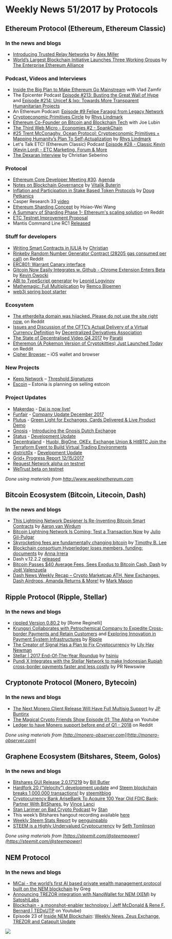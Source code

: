 # Weekly News 51/2017 by Protocols
## Ethereum Protocol (Ethereum, Ethereum Classic)
### In the news and blogs

* [Introducing Trusted Relay Networks](https://blog.gridplus.io/introducing-trusted-relay-networks-6c168f72a6f6) by [Alex Miller](https://blog.gridplus.io/@asmiller1989)
* [World’s Largest Blockchain Initiative Launches Three Working Groups](https://entethalliance.org/worlds-largest-blockchain-initiative-launches-three-working-groups/) by [The Enterprise Ethereum Alliance](https://entethalliance.org/)


### Podcast, Videos and Interviews
* [Inside the Big Plan to Make Ethereum Go Mainstream](https://www.bloomberg.com/news/audio/2017-12-18/inside-the-big-plan-to-make-ethereum-go-mainstream) with Vlad Zamfir   
* The Epicenter Podcast [Episode #213: Busting the Great Wall of Hype](https://epicenter.tv/episode/213/) and [Episode #214: Unicef & Ixo: Towards More Transparent Humanitarian Projects](https://epicenter.tv/episode/214/)
* An Ethereum Podcast: [Episode #9 Felipe Faraggi from Legacy Network](https://thebitcoinpodcast.com/an-ethereum-podcast-episode-9/)
* [Cryptoeconomic Primitives Circle](https://www.youtube.com/watch?v=Mxt-SdfXEKw) by [Rhys Lindmark](https://www.youtube.com/channel/UC5d2HmCVZ_12TRkyRp-I0Mw)
* [Ethereum Co-Founder on Bitcoin and Blockchain Tech](https://www.bloomberg.com/news/videos/2017-12-15/ethereum-co-founder-on-bitcoin-and-blockchain-tech-video) with Joe Lubin
* [The Third Web Micro - Economies #2 - SpankChain](https://www.thirdweb.net/news/2017/12/10/the-third-web-micro-economies-2-spankchain)
* [#25 Trent McConaghy, Ocean Protocol: Cryptoeconomic Primitives + Mapping Humanity’s Plan To Self-Actualization](https://medium.com/@RhysLindmark/25-trent-mcconaghy-ocean-protocol-cryptoeconomic-primitives-mapping-humanitys-plan-to-self-c8423a600da)
 by [Rhys Lindmark](https://medium.com/@RhysLindmark)
 * Let's Talk ETC! (Ethereum Classic) Podcast [Episode #28 - Classic Kevin (Kevin Lord) - ETC Marketing, Forum & More](https://itunes.apple.com/us/podcast/lets-talk-etc-ethereum-classic/id1320207640?mt=2#episodeGuid=http%3A%2F%2Fpodsync.net%2Fdownload%2FsG8MePZVV%2FafyxMM1zseQ.mp4)
 * [The Dexaran Interview](https://ethereumclassic.github.io/blog/2017-12-20-dexaran/) by Christian Seberino

### Protocol
* [Ethereum Core Developer Meeting #30](https://www.youtube.com/watch?v=naPA7tjrgsk). [Agenda](https://www.reddit.com/r/ethereum/comments/7khro1/notes_from_ethereum_core_devs_meeting_29_120117/)
* [Notes on Blockchain Governance](http://vitalik.ca/general/2017/12/17/voting.html) by [Vitalik Buterin](http://vitalik.ca/)
* [Inflation and Participation in Stake Based Token Protocols](https://medium.com/@petkanics/inflation-and-participation-in-stake-based-token-protocols-1593688612bf) by [Doug Petkanics](https://medium.com/@petkanics)
* Casper Research 33 [video](https://www.youtube.com/watch?v=1ueRyytJ6U0) 
* [Ethereum Sharding Concept](https://github.com/hwwhww/eth-research/blob/master/sharding/slides/Ethereum_Sharding_Concept_20171203_Shenzhen.pdf) by Hsiao-Wei Wang
* [A Summary of Sharding Phase 1- Ethereum's scaling solution](https://www.reddit.com/r/ethereum/comments/7k88do/a_summary_of_sharding_phase_1_ethereums_scaling/) on Reddit
* [ETC Testnet Improvement Proposal](https://forum.ethereumclassic.org/t/testnet-improvement-proposal/91)
* Mantis Command Line RC1 [Released](https://github.com/input-output-hk/mantis/releases/tag/v1.0-cli-rc1)

### Stuff for developers
* [Writing Smart Contracts in IULIA](https://medium.com/@chriseth/writing-smart-contracts-in-iulia-2a5ba737c7f1) by [Christian](https://medium.com/@chriseth)
* [Rinkeby Random Number Generator Contract (28205 gas consumed per call)](https://www.reddit.com/r/ethdev/comments/7ks4th/rinkeby_random_number_generator_contract_28205/) on Reddit
* [ERC801: Warrant Canary interface](https://github.com/ethereum/EIPs/pull/801)
* [Gitcoin Now Easily Integrates w. Github - Chrome Extension Enters Beta](https://medium.com/gitcoin/gitcoin-chrome-extension-enters-alpha-63f9bdf492e4) by [Kevin Owocki](https://medium.com/@owocki)
* [ABI to TypeScript generator](https://blog.0xproject.com/abi-to-typescript-generator-b0fb5cae9e29) by [Leonid Logvinov](https://blog.0xproject.com/@Logvinov)
* [Mathemagic: Full Multiplication](https://medium.com/wicketh/mathemagic-full-multiply-27650fec525d) by [Remco Bloemen](https://medium.com/@recmo)
* [web3j spring boot starter](https://github.com/web3j/web3j-spring-boot-starter/releases/tag/v1.5.0)

### Ecosystem
* [The etherdelta domain was hijacked. Please do not use the site right now.](https://www.reddit.com/r/ethereum/comments/7l49xd/the_etherdelta_domain_was_hijacked_please_do_not/) on Reddit
* [Issues and Discussion of the CFTC’s Actual Delivery of a Virtual Currency Definition](https://medium.com/@nfett/issues-and-discussion-of-the-cftcs-physical-delivery-of-a-virtual-currency-definition-92effcc209a1) by [Decentralized Derivatives Association](https://medium.com/@nfett)
* [The State of Decentralised Video Q4 2017](https://medium.com/paratii/the-state-of-decentralised-video-q4-2017-42663ff94b28) by [Paratii](https://medium.com/@Paratii)
* [Etheremon (A Pokemon Version of Cryptokitties) Just Launched Today ](https://www.reddit.com/r/ethereum/comments/7kz83v/etheremon_a_pokemon_version_of_cryptokitties_just/drijss9) on Reddit  
* [Cipher Browser](https://www.cipherbrowser.com/) –  iOS wallet and browser

### New Projects
* [Keep Network](https://keep.network/) –  [Threshold Signatures](https://blog.keep.network/threshold-signatures-ff2c2b98d9c7)
* [Escoin](https://medium.com/e-residency-blog/were-planning-to-launch-estcoin-and-that-s-only-the-start-310aba7f3790) – Estonia is planning on selling estcoin

### Project Updates
* [Makerdao](http://makerdao.com/) - [Dai is now live!](https://medium.com/@MakerDAO/dai-is-now-live-ad87e34fc826)
* [Funfair](https://funfair.io) - [Company Update December 2017](https://funfair.io/company-update-december-2017/)
* [Plutus](https://plutus.it/) - [Green Light for Exchanges, Cards Delivered & Live Product Demo](https://medium.com/@PlutusIT/green-light-for-exchanges-cards-delivered-live-product-demo-806a10353908)
* [Gnosis](https://gnosis.pm/) - [Introducing the Gnosis Dutch Exchange](https://blog.gnosis.pm/introducing-the-gnosis-dutch-exchange-53bd3d51f9b2)
* [Status](https://status.im/) - [Development Update](https://blog.status.im/status-development-update-for-the-15th-to-the-21st-of-december-1204cbd6688b)
* [Decentraland](https://decentraland.org/) - [Huobi, BigOne, OKEx, Exchange Union & HitBTC Join the Terraform Event to Build Virtual Trading Environments](https://blog.decentraland.org/huobi-bigone-okex-exchange-union-hitbtc-join-the-terraform-event-to-build-virtual-trading-f9299841d0e3)
* [district0x](https://district0x.io/) - [Development Update](https://blog.district0x.io/the-district-weekly-december-16th-2017-49ae153ba32d)
* [Grid+ Progress Report 12/15/2017](https://blog.gridplus.io/grid-progress-report-12-15-2017-fdb4e24ed2ed)
* [Request Network alpha on testnet](https://app.request.network/#/)
* [WeTrust beta on testnet](https://tlc-testnet.wetrust.io/)

*Done using materials from http://www.weekinethereum.com*

## Bitcoin Ecosystem (Bitcoin, Litecoin, Dash)
### In the news and blogs
* [This Lightning Network Designer Is Re-Inventing Bitcoin Smart Contracts](https://bitcoinmagazine.com/articles/lightning-network-designer-re-inventing-bitcoin-smart-contracts/) by [Aaron van Wirdum](https://bitcoinmagazine.com/authors/aaron-van-wirdum/)
* [Bitcoin Lightning Network Is Coming: Test a Transaction Now](https://bitcoinist.com/bitcoin-lightning-network-is-coming-test-a-transaction-now/) by [Julio Gil-Pulgar](https://bitcoinist.com/author/juliogp/)
* [Skyrocketing fees are fundamentally changing bitcoin](https://arstechnica.com/tech-policy/2017/12/bitcoin-fees-rising-high/) by [Timothy B. Lee](https://arstechnica.com/author/timlee/)
* [Blockchain consortium Hyperledger loses members, funding: documents](https://www.reuters.com/article/us-blockchain-consortium/blockchain-consortium-hyperledger-loses-members-funding-documents-idUSKBN1E92O4) by [Anna Irrera](https://www.reuters.com/journalists/anna-irrera)
* Dash v.12.2.2 [released](https://www.dash.org/forum/threads/version-12-2-release.17807/page-7#post-155111)
* [Bitcoin Passes $40 Average Fees, Sees Exodus to Bitcoin Cash, Dash](https://www.dashforcenews.com/bitcoin-passes-40-average-fees-sees-exodus-bitcoin-cash-dash/) by [Joël Valenzuela](https://www.dashforcenews.com/author/joelvalenzuela/)
* [Dash News Weekly Recap – Crypto Marketcap ATH, New Exchanges, Dash Airdrops, Amanda Returns & More!](https://www.dashforcenews.com/dash-news-weekly-recap-crypto-marketcap-ath-new-exchanges-dash-airdrops-amanda-returns/) by [Mark Mason](https://www.dashforcenews.com/author/markm/)


## Ripple Protocol (Ripple, Stellar)
### In the news and blogs
* [rippled Version 0.80.2](https://ripple.com/dev-blog/rippled-version-0-80-2) by [Rome Reginelli]
* [Krungsri Collaborates with Petrochemical Company to Expedite Cross-border Payments and Retain Customers](https://ripple.com/insights/thailands-fifth-largest-bank-krungsri-collaborates-petrochemical-company-expedite-cross-border-payments-retain-customers/) and [Exploring Innovation in Payment System Infrastructures](https://ripple.com/insights/exploring-innovation-payment-system-infrastructures/) by [Ripple](https://ripple.com)
* [The Creator of Signal Has a Plan to Fix Cryptocurrency](https://www.wired.com/story/mobilecoin-cryptocurrency/) by [Lily Hay Newman](https://www.wired.com/author/lily-hay-newman/)
* [Stellar | 2017 End-Of-The-Year Roundup](https://www.stellar.org/blog/stellar-2017-end-year-roundup/) by [hsinju](https://www.stellar.org/blog/author/hsinju/)
* [Pundi X Integrates with the Stellar Network to make Indonesian Rupiah cross-border payments faster and less costly](http://markets.businessinsider.com/news/stocks/Pundi-X-Integrates-with-the-Stellar-Network-to-make-Indonesian-Rupiah-cross-border-payments-faster-and-less-costly-1011748489) by PR Newswire

## Cryptonote Protocol (Monero, Bytecoin)
### In the news and blogs
* [The Next Monero Client Release Will Have Full Multisig Support](http://www.newsbtc.com/2017/12/18/next-monero-client-release-will-full-multisig-support/) by [JP Buntinx](http://www.newsbtc.com/author/jp-buntinx/)
* [The Magical Crypto Friends Show Episode 01: The Alpha](https://www.youtube.com/watch?v=JLkcLCgfgi4&feature=youtu.be) on Youtube
* [Ledger to have Monero support before end of Q1 - 2018](https://www.reddit.com/r/Monero/comments/7kwbf9/ledger_to_have_monero_support_before_end_of_q1/) on Reddit

*Done using materials from [http://monero-observer.com](http://monero-observer.com)* 

## Graphene Ecosystem (Bitshares, Steem, Golos)
### In the news and blogs

* [Bitshares GUI Release 2.0.171219](https://steemit.com/bitshares/@billbutler/bitshares-gui-release-2-0-171219) by [Bill Butler](https://steemit.com/@billbutler)
* [Hardfork 20 (“Velocity”) development update](https://steemit.com/steem/@steemitblog/hardfork-20-velocity-development-update) and [Steem blockchain breaks 1,000,000 transactions!](https://steemit.com/record/@steemitblog/steem-blockchain-breaks-1-000-000-transactions) by [steemitblog](https://steemit.com/@steemitblog)
* [Cryptocurrency Bank AriseBank To Acquire 100 Year Old FDIC Bank; Partner With BitShares.](http://www.zerohedge.com/news/2017-12-15/cryptocurrency-bank-arisebank-acquire-100-year-old-fdic-bank-partner-bitshares) by [Vince Lanci](http://www.zerohedge.com/users/vince-lanci)
* [Stan Larimer on Bad Crypto Podcast](https://steemit.com/bitshares/@stan/stan-larimer-on-bad-crypto-podcast) by [Stan](https://steemit.com/@stan)
* This week’s Bitshares hangout recording available [here](https://steemit.com/bitshares/@ash/recording-bitshares-hangout-51-2017-12-16-lottery-winner-next-hangout)
* [Weekly Steem Stats Report](https://steemit.com/steemit/@penguinpablo/weekly-steem-stats-report-monday-december-18-2017) by [penguinpablo](https://steemit.com/@penguinpablo)
* [STEEM is a Highly Undervalued Cryptocurrency](https://steemit.com/steemit/@sethlinson/steem-is-a-highly-undervalued-cryptocurrency) by [Seth Tomlinson](https://steemit.com/@sethlinson)

*Done using materials from [https://steemit.com/@steempower](https://steemit.com/@steempower)*

## NEM Protocol
### In the news and blogs
* [MiCai - the world’s first AI based private wealth management protocol built on the NEM blockchain](https://forum.nem.io/t/micai-the-world-s-first-ai-based-private-wealth-management-protocol-built-on-the-nem-blockchain/10698) by Greg
* [Announcing TREZOR integration with NanoWallet for NEM (XEM)](https://blog.trezor.io/announcement-trezor-integration-nanowallet-nem-xem-cryptocurrency-feature-803e7ffbf023) by [SatoshiLabs](https://blog.trezor.io/@satoshilabs)
* [Blockchain - a moonshot-enabler technology | Jeff McDonald & Rene F. Bernard | TEDxUTP](https://www.youtube.com/watch?v=pjvE3um_wj4&feature=youtu.be) on Youtube)
* Episode 23 of [Inside NEM Blockchain](https://www.youtube.com/channel/UCnsSiqyb0PuQkqT4v8Xjugw): [Weekly News, Zeus Exchange, TREZOR and Catapult Update](https://www.youtube.com/watch?v=mmaLUT4hXrw)

[![](https://steemitimages.com/DQmdkWT6cCPVYNzZASwHD3WZ5hKpHQv7927MvBt8wRYDDEC/image.png)](http://company.cyber.fund/#newsletter)
